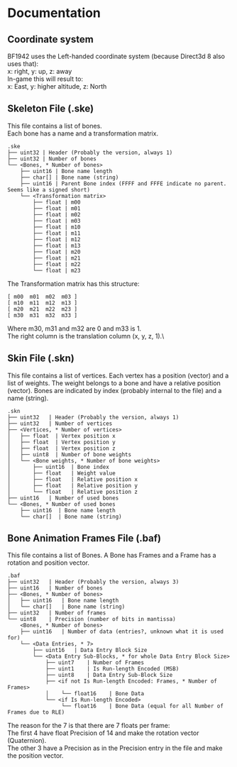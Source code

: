# Documentation

## Coordinate system
BF1942 uses the Left-handed coordinate system (because Direct3d 8 also uses that):\
x: right, y: up, z: away\
In-game this will result to:\
x: East, y: higher altitude, z: North

## Skeleton File (.ske)
This file contains a list of bones.\
Each bone has a name and a transformation matrix.
```
.ske
├── uint32 | Header (Probably the version, always 1)
├── uint32 | Number of bones
└── <Bones, * Number of bones>
    ├── uint16 | Bone name length
    ├── char[] | Bone name (string)
    ├── uint16 | Parent Bone index (FFFF and FFFE indicate no parent. Seems like a signed short)
    └── <Transformation matrix>
        ├── float | m00
        ├── float | m01
        ├── float | m02
        ├── float | m03
        ├── float | m10
        ├── float | m11
        ├── float | m12
        ├── float | m13
        ├── float | m20
        ├── float | m21
        ├── float | m22
        └── float | m23
```
The Transformation matrix has this structure:
```
[ m00  m01  m02  m03 ]  
[ m10  m11  m12  m13 ]  
[ m20  m21  m22  m23 ]  
[ m30  m31  m32  m33 ]
```
Where m30, m31 and m32 are 0 and m33 is 1.\
The right column is the translation column (x, y, z, 1).\

## Skin File (.skn)
This file contains a list of vertices.
Each vertex has a position (vector) and a list of weights.
The weight belongs to a bone and have a relative position (vector).
Bones are indicated by index (probably internal to the file) and a name (string).
```
.skn
├── uint32   | Header (Probably the version, always 1)
├── uint32   | Number of vertices
├── <Vertices, * Number of vertices>
│   ├── float  | Vertex position x
│   ├── float  | Vertex position y
│   ├── float  | Vertex position z
│   ├── uint8  | Number of bone weights
│   └── <Bone weights, * Number of bone weights>
│       ├── uint16  | Bone index
│       ├── float   | Weight value
│       ├── float   | Relative position x
│       ├── float   | Relative position y
│       └── float   | Relative position z
├── uint16   | Number of used bones
└── <Bones, * Number of used bones
    ├── uint16  | Bone name length
    └── char[]  | Bone name (string)
```

## Bone Animation Frames File (.baf)
This file contains a list of Bones. A Bone has Frames and a Frame has a rotation and position vector.
```
.baf
├── uint32   | Header (Probably the version, always 3)
├── uint16   | Number of bones
├── <Bones, * Number of bones>
│   ├── uint16   | Bone name length
│   └── char[]   | Bone name (string)
├── uint32   | Number of frames
└── uint8    | Precision (number of bits in mantissa)
    <Bones, * Number of bones>
    ├── uint16   | Number of data (entries?, unknown what it is used for)
    └── <Data Entries, * 7>
        ├── uint16   | Data Entry Block Size
        └── <Data Entry Sub-Blocks, * for whole Data Entry Block Size>
            ├── uint7    | Number of Frames
            ├── uint1    | Is Run-length Encoded (MSB)
            ├── uint8    | Data Entry Sub-Block Size
            ├── <if not Is Run-length Encoded: Frames, * Number of Frames>
            │    └── float16    | Bone Data
            └── <if Is Run-length Encoded>
                 └── float16    | Bone Data (equal for all Number of Frames due to RLE)
```

The reason for the 7 is that there are 7 floats per frame:\
The first 4 have float Precision of 14 and make the rotation vector (Quaternion).\
The other 3 have a Precision as in the Precision entry in the file and make the position vector.
